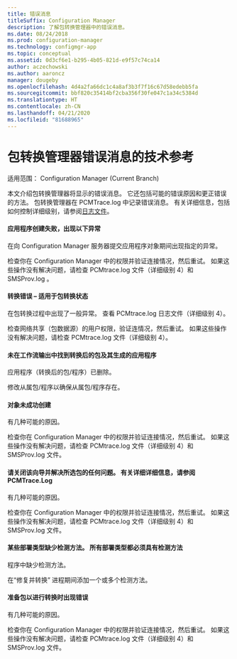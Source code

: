 ```yaml
---
title: 错误消息
titleSuffix: Configuration Manager
description: 了解包转换管理器中的错误消息。
ms.date: 08/24/2018
ms.prod: configuration-manager
ms.technology: configmgr-app
ms.topic: conceptual
ms.assetid: 0d3cf6e1-b295-4b05-821d-e9f57c74ca14
author: aczechowski
ms.author: aaroncz
manager: dougeby
ms.openlocfilehash: 4d4a2fa66dc1c4a8af3b3f7f16c67d58edebb5fa
ms.sourcegitcommit: bbf820c35414bf2cba356f30fe047c1a34c5384d
ms.translationtype: HT
ms.contentlocale: zh-CN
ms.lasthandoff: 04/21/2020
ms.locfileid: "81688965"
---
```

# <a name="technical-reference-for-package-conversion-manager-error-messages"></a>包转换管理器错误消息的技术参考

适用范围：  Configuration Manager (Current Branch)

<!--1357861-->

本文介绍包转换管理器将显示的错误消息。 它还包括可能的错误原因和更正错误的方法。 包转换管理器在 PCMTrace.log  中记录错误消息。 有关详细信息，包括如何控制详细级别，请参阅[日志文件](troubleshoot-pcm.md#log-files)。


#### <a name="application-creation-failed-with-the-following-exception"></a>应用程序创建失败，出现以下异常

在向 Configuration Manager 服务器提交应用程序对象期间出现指定的异常。

检查你在 Configuration Manager 中的权限并验证连接情况，然后重试。 如果这些操作没有解决问题，请检查 PCMtrace.log  文件（详细级别 4）和 SMSProv.log  。


#### <a name="conversion-error--applies-to-a-package-transform-status"></a>转换错误 – 适用于包转换状态

在包转换过程中出现了一般异常。 查看 PCMtrace.log  日志文件（详细级别 4）。

检查网络共享（包数据源）的用户权限，验证连情况，然后重试。 如果这些操作没有解决问题，请检查 PCMtrace.log  文件（详细级别 4）。


#### <a name="did-not-find-a-converted-package-and-its-resultant-application-in-the-workflow-outputs"></a>未在工作流输出中找到转换后的包及其生成的应用程序
应用程序（转换后的包/程序）已删除。

修改从属包/程序以确保从属包/程序存在。


#### <a name="objects-were-not-created-successfully"></a>对象未成功创建
有几种可能的原因。

检查你在 Configuration Manager 中的权限并验证连接情况，然后重试。 如果这些操作没有解决问题，请检查 PCMtrace.log  文件（详细级别 4）和 SMSProv.log  文件。


#### <a name="please-close-the-wizard-and-resolve-any-issues-with-the-selected-package-see-pcmtracelog-for-more-details"></a>请关闭该向导并解决所选包的任何问题。 有关详细详细信息，请参阅 PCMTrace.Log
有几种可能的原因。

检查你在 Configuration Manager 中的权限并验证连接情况，然后重试。 如果这些操作没有解决问题，请检查 PCMtrace.log  文件（详细级别 4）和 SMSProv.log  文件。


#### <a name="some-deployment-types-are-missing-detection-methods-all-deployment-types-must-have-detection-methods"></a>某些部署类型缺少检测方法。 所有部署类型都必须具有检测方法
程序中缺少检测方法。

在“修复并转换”  进程期间添加一个或多个检测方法。


#### <a name="there-was-an-error-preparing-the-package-for-conversion"></a>准备包以进行转换时出现错误
有几种可能的原因。

检查你在 Configuration Manager 中的权限并验证连接情况，然后重试。 如果这些操作没有解决问题，请检查 PCMtrace.log  文件（详细级别 4）和 SMSProv.log  文件。



